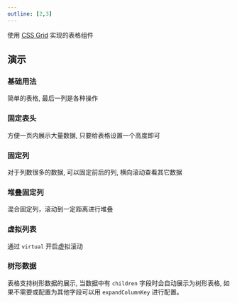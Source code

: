 ```yaml
---
outline: [2,3]
---
```


使用 [CSS Grid](https://developer.mozilla.org/zh-CN/docs/Web/CSS/grid) 实现的表格组件

## 演示

### 基础用法

简单的表格, 最后一列是各种操作

### 固定表头

方便一页内展示大量数据, 只要给表格设置一个高度即可

### 固定列

对于列数很多的数据, 可以固定前后的列, 横向滚动查看其它数据

### 堆叠固定列

混合固定列，滚动到一定距离进行堆叠

### 虚拟列表

通过 `virtual` 开启虚拟滚动

### 树形数据

表格支持树形数据的展示, 当数据中有 `children` 字段时会自动展示为树形表格, 如果不需要或配置为其他字段可以用 `expandColumnKey` 进行配置。

